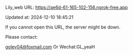 Lily_web URL: https://ae6d-61-165-102-156.ngrok-free.app

Updated at: 2024-12-10 18:45:21

If you cannot open this URL, the server might be down.

Please contact: 

goley04@foxmail.com Or Wechat:GL_yeaH